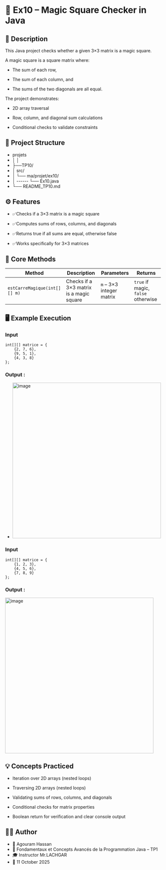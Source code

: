 
# 🧮 **Ex10 – Magic Square Checker in Java**

## 📘 Description

This Java project checks whether a given 3×3 matrix is a magic square.

A magic square is a square matrix where:

- The sum of each row,

- The sum of each column, and

- The sums of the two diagonals are all equal.

The project demonstrates:

- 2D array traversal

- Row, column, and diagonal sum calculations

- Conditional checks to validate constraints


## 📂 Project Structure
- projets
- │   │
- ├──TP10/
- │  src/
- │   └── ma/projet/ex10/
- │ ------     └── Ex10.java
- └── README_TP10.md

## ⚙️ Features

- ✅Checks if a 3×3 matrix is a magic square

- ✅Computes sums of rows, columns, and diagonals

- ✅Returns true if all sums are equal, otherwise false

- ✅Works specifically for 3×3 matrices
## 🧠 Core Methods
| Method                       | Description                              | Parameters               | Returns                            |
| ---------------------------- | ---------------------------------------- | ------------------------ | ---------------------------------- |
| `estCarreMagique(int[][] m)` | Checks if a 3×3 matrix is a magic square | `m` – 3×3 integer matrix | `true` if magic, `false` otherwise |


## 🖥️ Example Execution

### Input 
``` 
int[][] matrice = {
    {2, 7, 6},
    {9, 5, 1},
    {4, 3, 8}
};

```
### Output :
- <img width="480" height="504" alt="image" src="https://github.com/user-attachments/assets/e7537362-d3b5-4bee-b7ec-f1401ee7ea9d" />


### Input 
``` 
int[][] matrice = {
    {1, 2, 3},
    {4, 5, 6},
    {7, 8, 9}
};

```
### Output :
<img width="480" height="504" alt="image" src="https://github.com/user-attachments/assets/95827d14-fdb7-453d-b326-0d7536ce2781" />


## 💡 Concepts Practiced

- Iteration over 2D arrays (nested loops)

- Traversing 2D arrays (nested loops)

- Validating sums of rows, columns, and diagonals

- Conditional checks for matrix properties

- Boolean return for verification and clear console output
## 🧑‍💻 Author

- 👤 Agouram Hassan
- 🏫 Fondamentaux et Concepts Avancés de la Programmation Java – TP1
- 🎓 Instructor	Mr.LACHGAR
- 📅 11	October 2025

